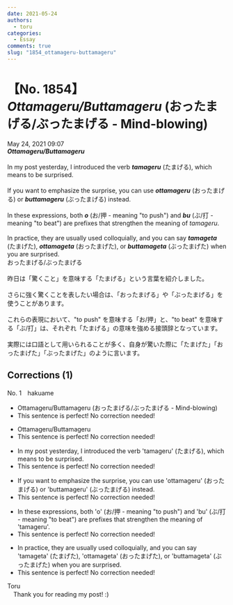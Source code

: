 ```yaml
---
date: 2021-05-24
authors:
  - toru
categories:
  - Essay
comments: true
slug: "1854_ottamageru-buttamageru"
---
```


# 【No. 1854】<strong><em>Ottamageru/Buttamageru</em></strong> (おったまげる/ぶったまげる - Mind-blowing)
<div class="date">May 24, 2021 09:07</div>
<div id="post"><div id="body_show_ori">
<strong><em>Ottamageru/Buttamageru</em></strong><br/><br/>In my post yesterday, I introduced the verb <strong><em>tamageru</em></strong> (たまげる), which means to be surprised.<br/><br/>If you want to emphasize the surprise, you can use <strong><em>ottamageru</em></strong> (おったまげる) or <strong><em>buttamageru</em></strong> (ぶったまげる) instead.<br/><br/>In these expressions, both <strong><em>o</em></strong> (お/押 - meaning "to push") and <strong><em>bu</em></strong> (ぶ/打 - meaning "to beat") are prefixes that strengthen the meaning of <em>tamageru</em>.<br/><br/>In practice, they are usually used colloquially, and you can say <strong><em>tamageta</em></strong> (たまげた), <strong><em>ottamageta</em></strong> (おったまげた), or <strong><em>buttamageta</em></strong> (ぶったまげた) when you are surprised.
</div></div>

<!-- more -->

<div id="post_ja"><div id="body_show_mo">
おったまげる/ぶったまげる<br/><br/>昨日は「驚くこと」を意味する「たまげる」という言葉を紹介しました。<br/><br/>さらに強く驚くことを表したい場合は、「おったまげる」や「ぶったまげる」を使うことがあります。<br/><br/>これらの表現において、"to push" を意味する「お/押」と、"to beat" を意味する「ぶ/打」は、それぞれ「たまげる」の意味を強める接頭辞となっています。<br/><br/>実際には口語として用いられることが多く、自身が驚いた際に「たまげた」「おったまげた」「ぶったまげた」のように言います。
</div></div>

## Corrections (1)
<div id="block"><div class="first_name"> No. 1　<span class="just_name">hakuame</span></div><div id="block2">
<ul class="correction_field">
<li class="incorrect">Ottamageru/Buttamageru (おったまげる/ぶったまげる - Mind-blowing)</li>
<li class="corrected perfect">This sentence is perfect! No correction needed!</li>
</ul>
<ul class="correction_field">
<li class="incorrect">Ottamageru/Buttamageru</li>
<li class="corrected perfect">This sentence is perfect! No correction needed!</li>
</ul>
<ul class="correction_field">
<li class="incorrect">In my post yesterday, I introduced the verb 'tamageru' (たまげる), which means to be surprised.</li>
<li class="corrected perfect">This sentence is perfect! No correction needed!</li>
</ul>
<ul class="correction_field">
<li class="incorrect">If you want to emphasize the surprise, you can use 'ottamageru' (おったまげる) or 'buttamageru' (ぶったまげる) instead.</li>
<li class="corrected perfect">This sentence is perfect! No correction needed!</li>
</ul>
<ul class="correction_field">
<li class="incorrect">In these expressions, both 'o' (お/押 - meaning "to push") and 'bu' (ぶ/打 - meaning "to beat") are prefixes that strengthen the meaning of 'tamageru'.</li>
<li class="corrected perfect">This sentence is perfect! No correction needed!</li>
</ul>
<ul class="correction_field">
<li class="incorrect">In practice, they are usually used colloquially, and you can say 'tamageta' (たまげた), 'ottamageta' (おったまげた), or 'buttamageta' (ぶったまげた) when you are surprised.</li>
<li class="corrected perfect">This sentence is perfect! No correction needed!</li>
</ul>
</div><div class="name"><span class="just_name">Toru</span><br>
　Thank you for reading my post! :)
</div>
</div>
